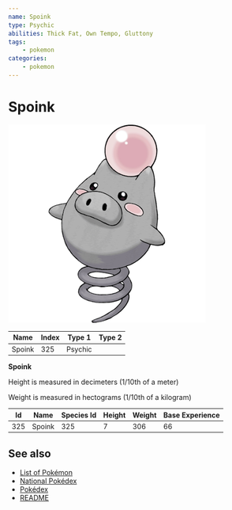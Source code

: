 ```yaml
---
name: Spoink
type: Psychic
abilities: Thick Fat, Own Tempo, Gluttony
tags:
    - pokemon
categories:
    - pokemon
---
```


# Spoink


![Spoink](images/325.png)

| **Name** | **Index** | **Type 1** | **Type 2** |
|----|----|----|----|
| Spoink | 325 | Psychic  |  |

**Spoink** 


Height is measured in decimeters (1/10th of a meter)

Weight is measured in hectograms (1/10th of a kilogram)

| **Id** | **Name** | **Species Id** | **Height** | **Weight** | **Base Experience** |
|--------|----------|----------------|------------|------------|---------------------|
| 325 | Spoink | 325 | 7 | 306 | 66 |


## See also

- [List of Pokémon](../pokemon.md)
- [National Pokédex](../national_pokedex.md)
- [Pokédex](../pokedex.md)
- [README](../README.md)
